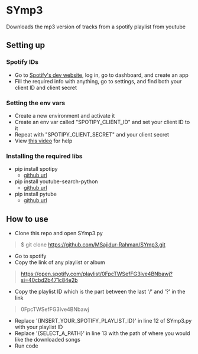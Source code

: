 # SYmp3

Downloads the mp3 version of tracks from a spotify playlist from youtube


## Setting up

### Spotify IDs

- Go to [Spotify's dev website](https://developer.spotify.com/), log in, go to dashboard, and create an app
- Fill the required info with anything, go to settings, and find both your client ID and client secret

### Setting the env vars

- Create a new environment and activate it
- Create an env var called "SPOTIPY_CLIENT_ID" and set your client ID to it
- Repeat with "SPOTIPY_CLIENT_SECRET" and your client secret
- View [this video](https://www.youtube.com/watch?v=kaBVN8uP358&t=0s&ab_channel=DanArwady) for help

### Installing the required libs

- pip install spotipy 
  - [github url](https://github.com/spotipy-dev/spotipy)
- pip install youtube-search-python 
  - [github url](https://github.com/alexmercerind/youtube-search-python)
- pip install pytube 
  - [github url](https://github.com/pytube/pytube)

## How to use

- Clone this repo and open SYmp3.py
>  $ git clone https://github.com/MSajidur-Rahman/SYmp3.git
- Go to spotify 
- Copy the link of any playlist or album 
> https://open.spotify.com/playlist/0FpcTWSefFG3Ive4BNbawj?si=40cbd2b471c84e2b
- Copy the playlist ID which is the part between the last '/' and '?' in the link
> 0FpcTWSefFG3Ive4BNbawj
- Replace '{INSERT_YOUR_SPOTIFY_PLAYLIST_ID}' in line 12 of SYmp3.py with your playlist ID
- Replace '{SELECT_A_PATH}' in line 13 with the path of where you would like the downloaded songs
- Run code
